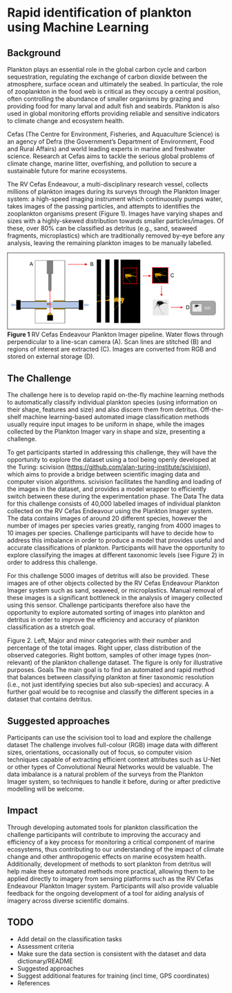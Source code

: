 # Rapid identification of plankton using Machine Learning

## Background
Plankton plays an essential role in the global carbon cycle and carbon sequestration, regulating the exchange of carbon dioxide between the atmosphere, surface ocean and ultimately the seabed. In particular, the role of zooplankton in the food web is critical as they occupy a central position, often controlling the abundance of smaller organisms by grazing and providing food for many larval and adult fish and seabirds. Plankton is also used in global monitoring efforts providing reliable and sensitive indicators to climate change and ecosystem health. 

Cefas (The Centre for Environment, Fisheries, and Aquaculture Science) is an agency of Defra (the Government’s Department of Environment, Food and Rural Affairs) and world leading experts in marine and freshwater science. Research at Cefas aims to tackle the serious global problems of climate change, marine litter, overfishing, and pollution to secure a sustainable future for marine ecosystems.

The RV Cefas Endeavour, a multi-disciplinary research vessel, collects millions of plankton images during its surveys through the Plankton Imager system: a high-speed imaging instrument which continuously pumps water, takes images of the passing particles, and attempts to identifies the zooplankton organisms present (Figure 1). Images have varying shapes and sizes with a highly-skewed distribution towards smaller particles/images. Of these, over 80% can be classified as detritus (e.g., sand, seaweed fragments, microplastics) which are traditionally removed by-eye before any analysis, leaving the remaining plankton images to be manually labelled.

![Figure 1. RV Cefas Endeavour Plankton Imager pipeline. Water flows through perpendicular to a line-scan camera (A). Scan lines are stitched (B) and regions of interest are extracted (C). Images are converted from RGB and stored on external storage (D).](./figs/fig1.png)
**Figure 1** RV Cefas Endeavour Plankton Imager pipeline. Water flows through perpendicular to a line-scan camera (A). Scan lines are stitched (B) and regions of interest are extracted (C). Images are converted from RGB and stored on external storage (D). 

## The Challenge
The challenge here is to develop rapid on-the-fly machine learning methods to automatically classify individual plankton species (using information on their shape, features and size) and also discern them from detritus. Off-the-shelf machine learning-based automated image classification methods usually require input images to be uniform in shape, while the images collected by the Plankton Imager vary in shape and size, presenting a challenge. 

To get participants started in addressing this challenge, they will have the opportunity to explore the dataset using a tool being openly developed at the Turing: scivision (https://github.com/alan-turing-institute/scivision), which aims to provide a bridge between scientific imaging data and computer vision algorithms. 
scivision facilitates the handling and loading of the images in the dataset, and provides a model wrapper to efficiently switch between these during the experimentation phase.
The Data
The data for this challenge consists of 40,000 labelled images of individual plankton collected on the RV Cefas Endeavour using the Plankton Imager system. The data contains images of around 20 different species, however the number of images per species varies greatly, ranging from 4000 images to 10 images per species. Challenge participants will have to decide how to address this imbalance in order to produce a model that provides useful and accurate classifications of plankton. Participants will have the opportunity to explore classifying the images at different taxonomic levels (see Figure 2) in order to address this challenge. 

For this challenge 5000 images of detritus will also be provided. These images are of other objects collected by the RV Cefas Endeavour Plankton Imager system such as sand, seaweed, or microplastics. Manual removal of these images is a significant bottleneck in the analysis of imagery collected using this sensor. Challenge participants therefore also have the opportunity to explore automated sorting of images into plankton and detritus in order to improve the efficiency and accuracy of plankton classification as a stretch goal. 

Figure 2. Left, Major and minor categories with their number and percentage of the total images. Right upper, class distribution of the observed categories. Right bottom, samples of other image types (non-relevant) of the plankton challenge dataset. The figure is only for illustrative purposes.
Goals
The main goal is to find an automated and rapid method that balances between classifying plankton at finer taxonomic resolution (i.e., not just identifying species but also sub-species) and accuracy.
A further goal would be to recognise and classify the different species in a dataset that contains detritus.

## Suggested approaches
Participants can use the scivision tool to load and explore the challenge dataset
The challenge involves full-colour (RGB) image data with different sizes, orientations, occasionally out of focus, so computer vision techniques capable of extracting efficient context attributes such as U-Net or other types of Convolutional Neural Networks would be valuable. 
The data imbalance is a natural problem of the surveys from the Plankton Imager system, so techniques to handle it before, during or after predictive modelling will be welcome.

## Impact
Through developing automated tools for plankton classification the challenge participants will contribute to improving the accuracy and efficiency of a key process for monitoring a critical component of marine ecosystems, thus contributing to our understanding of the impact of climate change and other anthropogenic effects on marine ecosystem health. Additionally, development of methods to sort plankton from detritus will help make these automated methods more practical, allowing them to be applied directly to imagery from sensing platforms such as the RV Cefas Endeavour Plankton Imager system. Participants will also provide valuable feedback for the ongoing development of a tool for aiding analysis of imagery across diverse scientific domains.  

## TODO

- Add detail on the classification tasks
- Assessment criteria
- Make sure the data section is consistent with the dataset and data dictionary/README
- Suggested approaches
- Suggest additional features for training (incl time, GPS coordinates)
- References
